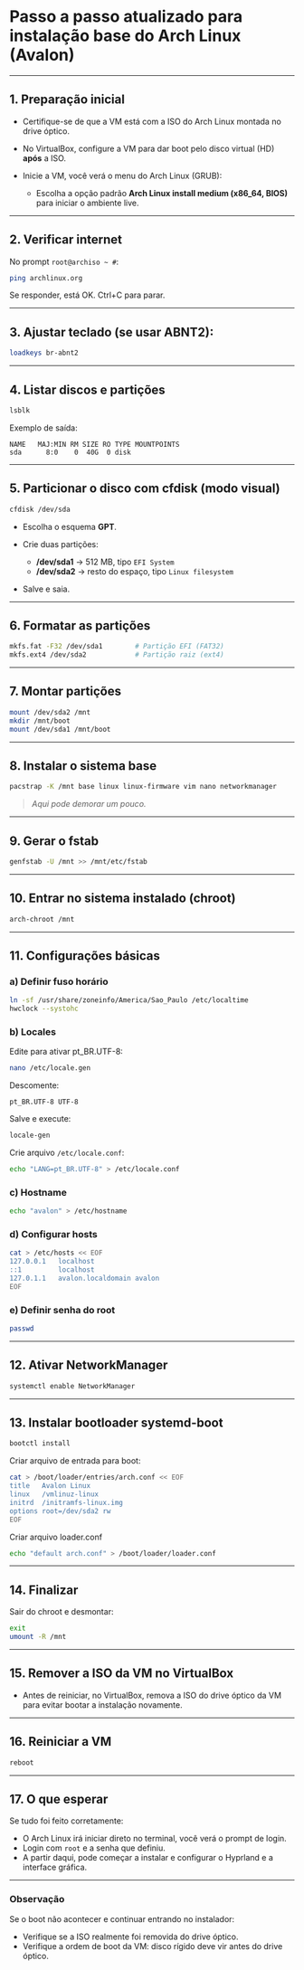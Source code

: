 # Passo a passo atualizado para instalação base do Arch Linux (Avalon)

---

## 1. Preparação inicial

* Certifique-se de que a VM está com a ISO do Arch Linux montada no drive óptico.
* No VirtualBox, configure a VM para dar boot pelo disco virtual (HD) **após** a ISO.
* Inicie a VM, você verá o menu do Arch Linux (GRUB):

  * Escolha a opção padrão **Arch Linux install medium (x86\_64, BIOS)** para iniciar o ambiente live.

---

## 2. Verificar internet

No prompt `root@archiso ~ #`:

```bash
ping archlinux.org
```

Se responder, está OK. Ctrl+C para parar.

---

## 3. Ajustar teclado (se usar ABNT2):

```bash
loadkeys br-abnt2
```

---

## 4. Listar discos e partições

```bash
lsblk
```

Exemplo de saída:

```
NAME   MAJ:MIN RM SIZE RO TYPE MOUNTPOINTS
sda      8:0    0  40G  0 disk
```

---

## 5. Particionar o disco com cfdisk (modo visual)

```bash
cfdisk /dev/sda
```

* Escolha o esquema **GPT**.
* Crie duas partições:

  * **/dev/sda1** → 512 MB, tipo `EFI System`
  * **/dev/sda2** → resto do espaço, tipo `Linux filesystem`
* Salve e saia.

---

## 6. Formatar as partições

```bash
mkfs.fat -F32 /dev/sda1        # Partição EFI (FAT32)
mkfs.ext4 /dev/sda2            # Partição raiz (ext4)
```

---

## 7. Montar partições

```bash
mount /dev/sda2 /mnt
mkdir /mnt/boot
mount /dev/sda1 /mnt/boot
```

---

## 8. Instalar o sistema base

```bash
pacstrap -K /mnt base linux linux-firmware vim nano networkmanager
```

> *Aqui pode demorar um pouco.*

---

## 9. Gerar o fstab

```bash
genfstab -U /mnt >> /mnt/etc/fstab
```

---

## 10. Entrar no sistema instalado (chroot)

```bash
arch-chroot /mnt
```

---

## 11. Configurações básicas

### a) Definir fuso horário

```bash
ln -sf /usr/share/zoneinfo/America/Sao_Paulo /etc/localtime
hwclock --systohc
```

### b) Locales

Edite para ativar pt\_BR.UTF-8:

```bash
nano /etc/locale.gen
```

Descomente:

```
pt_BR.UTF-8 UTF-8
```

Salve e execute:

```bash
locale-gen
```

Crie arquivo `/etc/locale.conf`:

```bash
echo "LANG=pt_BR.UTF-8" > /etc/locale.conf
```

### c) Hostname

```bash
echo "avalon" > /etc/hostname
```

### d) Configurar hosts

```bash
cat > /etc/hosts << EOF
127.0.0.1   localhost
::1         localhost
127.0.1.1   avalon.localdomain avalon
EOF
```

### e) Definir senha do root

```bash
passwd
```

---

## 12. Ativar NetworkManager

```bash
systemctl enable NetworkManager
```

---

## 13. Instalar bootloader systemd-boot

```bash
bootctl install
```

Criar arquivo de entrada para boot:

```bash
cat > /boot/loader/entries/arch.conf << EOF
title   Avalon Linux
linux   /vmlinuz-linux
initrd  /initramfs-linux.img
options root=/dev/sda2 rw
EOF
```

Criar arquivo loader.conf

```bash
echo "default arch.conf" > /boot/loader/loader.conf
```

---

## 14. Finalizar

Sair do chroot e desmontar:

```bash
exit
umount -R /mnt
```

---

## 15. Remover a ISO da VM no VirtualBox

* Antes de reiniciar, no VirtualBox, remova a ISO do drive óptico da VM para evitar bootar a instalação novamente.

---

## 16. Reiniciar a VM

```bash
reboot
```

---

## 17. O que esperar

Se tudo foi feito corretamente:

* O Arch Linux irá iniciar direto no terminal, você verá o prompt de login.
* Login com `root` e a senha que definiu.
* A partir daqui, pode começar a instalar e configurar o Hyprland e a interface gráfica.

---

### Observação

Se o boot não acontecer e continuar entrando no instalador:

* Verifique se a ISO realmente foi removida do drive óptico.
* Verifique a ordem de boot da VM: disco rígido deve vir antes do drive óptico.

